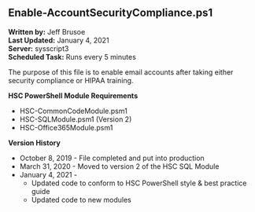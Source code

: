 ## Enable-AccountSecurityCompliance.ps1

**Written by:** Jeff Brusoe<br>
**Last Updated:** January 4, 2021<br>
**Server:** sysscript3<br>
**Scheduled Task:** Runs every 5 minutes<br>

The purpose of this file is to enable email accounts after taking either security compliance or HIPAA training.

**HSC PowerShell Module Requirements**
- HSC-CommonCodeModule.psm1
- HSC-SQLModule.psm1 (Version 2)
- HSC-Office365Module.psm1

**Version History**
- October 8, 2019 - File completed and put into production
- March 31, 2020 - Moved to version 2 of the HSC SQL Module
- January 4, 2021 -
  - Updated code to conform to HSC PowerShell style & best practice guide
  - Updated code to new modules

